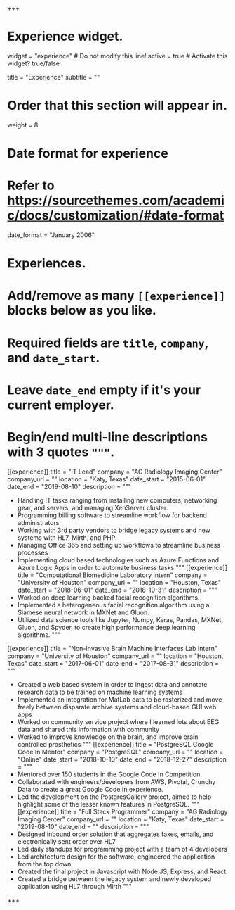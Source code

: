 +++
# Experience widget.
widget = "experience"  # Do not modify this line!
active = true  # Activate this widget? true/false

title = "Experience"
subtitle = ""

# Order that this section will appear in.
weight = 8

# Date format for experience
#   Refer to https://sourcethemes.com/academic/docs/customization/#date-format
date_format = "January 2006"

# Experiences.
#   Add/remove as many `[[experience]]` blocks below as you like.
#   Required fields are `title`, `company`, and `date_start`.
#   Leave `date_end` empty if it's your current employer.
#   Begin/end multi-line descriptions with 3 quotes `"""`.
[[experience]]
  title = "IT Lead"
  company = "AG Radiology Imaging Center"
  company_url = ""
  location = "Katy, Texas"
  date_start = "2015-06-01"
  date_end = "2019-08-10"
  description = """
  *	Handling IT tasks ranging from installing new computers, networking gear, and servers, and managing XenServer cluster. 
  *	Programming billing software to streamline workflow for backend administrators
  *	Working with 3rd party vendors to bridge legacy systems and new systems with HL7, Mirth, and PHP
  *	Managing Office 365 and setting up workflows to streamline business processes
  *	Implementing cloud based technologies such as Azure Functions and Azure Logic Apps in order to automate business tasks
  """
[[experience]]
  title = "Computational Biomedicine Laboratory Intern"
  company = "University of Houston"
  company_url = ""
  location = "Houston, Texas"
  date_start = "2018-06-01"
  date_end = "2018-10-31"
  description = """
  * Worked on deep learning backed facial recognition algorithms. 
  * Implemented a heterogeneous facial recognition algorithm using a Siamese neural network in  MXNet and Gluon.
  * Utilized data science tools like Jupyter, Numpy, Keras, Pandas, MXNet, Gluon, and Spyder, to create high performance deep learning algorithms.
  """

[[experience]]
  title = "Non-Invasive Brain Machine Interfaces Lab Intern"
  company = "University of Houston"
  company_url = ""
  location = "Houston, Texas"
  date_start = "2017-06-01"
  date_end = "2017-08-31"
  description = """
  *	Created a web based system in order to ingest data and annotate research data to be trained on machine learning systems
  * Implemented an integration for MatLab data to be rasterized and move freely between disparate archive systems and cloud-based GUI web apps
  * Worked on community service project where I learned lots about EEG data and shared this information with community
  *	Worked to improve knowledge on the brain, and improve brain controlled prosthetics
  """
[[experience]]
  title = "PostgreSQL Google Code In Mentor"
  company = "PostgreSQL"
  company_url = ""
  location = "Online"
  date_start = "2018-10-10"
  date_end = "2018-12-27"
  description = """
  * Mentored over 150 students in the Google Code In Competition.
  * Collaborated with engineers/developers from AWS, Pivotal, Crunchy Data to create a great Google Code In experience.
  * Led the development on the PostgresGallery project, aimed to help highlight some of the lesser known features in PostgreSQL. 
  """
[[experience]]
  title = "Full Stack Programmer"
  company = "AG Radiology Imaging Center"
  company_url = ""
  location = "Katy, Texas"
  date_start = "2019-08-10"
  date_end = ""
  description = """
* Designed inbound order solution that aggregates faxes, emails, and electronically sent order over HL7
* Led daily standups for programming project with a team of 4 developers
* Led architecture design for the software, engineered the application from the top
down
* Created the final project in Javascript with Node.JS, Express, and React
* Created a bridge between the legacy system and newly developed application using
HL7 through Mirth
  """

+++
